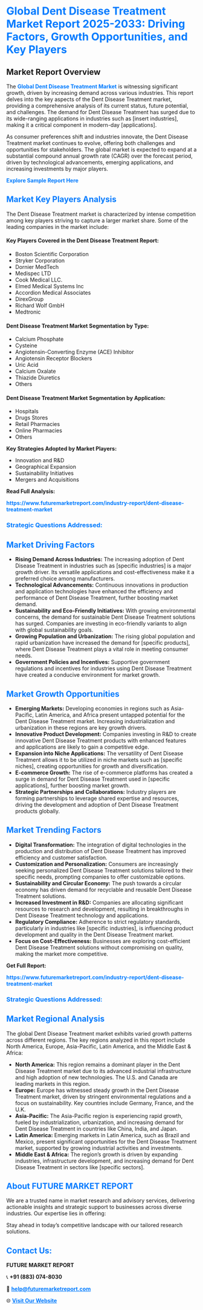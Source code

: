 <h1 style="color: #007BFF;">Global Dent Disease Treatment Market Report 2025-2033: Driving Factors, Growth Opportunities, and Key Players</h1>

<section id="overview">
<h2>Market Report Overview</h2>
<p>The <a href="https://www.futuremarketreport.com/industry-report/dent-disease-treatment-market" style="color: #007BFF; text-decoration: none;"><strong>Global Dent Disease Treatment Market</strong></a> is witnessing significant growth, driven by increasing demand across various industries. This report delves into the key aspects of the Dent Disease Treatment market, providing a comprehensive analysis of its current status, future potential, and challenges. The demand for Dent Disease Treatment has surged due to its wide-ranging applications in industries such as [insert industries], making it a critical component in modern-day [applications].</p>
<p>As consumer preferences shift and industries innovate, the Dent Disease Treatment market continues to evolve, offering both challenges and opportunities for stakeholders. The global market is expected to expand at a substantial compound annual growth rate (CAGR) over the forecast period, driven by technological advancements, emerging applications, and increasing investments by major players.</p>
</section>

<section id="overview">
<p><a href="https://www.futuremarketreport.com/request-sample/reportId=78890" style="color: #007BFF; text-decoration: none;"><strong>Explore Sample Report Here</strong></a></p>
</section>

<section id="key-players">
<h2 style="color: #007BFF;">Market Key Players Analysis</h2>
<p>The Dent Disease Treatment market is characterized by intense competition among key players striving to capture a larger market share. Some of the leading companies in the market include:</p>
<h4>Key Players Covered in the Dent Disease Treatment Report:</h4>
<ul><li>Boston Scientific Corporation</li><li>Stryker Corporation</li><li>Dornier MedTech</li><li>Medispec LTD</li><li>Cook Medical LLC.</li><li>Elmed Medical Systems Inc</li><li>Accordion Medical Associates</li><li>DirexGroup</li><li>Richard Wolf GmbH</li><li>Medtronic</li></ul>
<h4>Dent Disease Treatment Market Segmentation by Type:</h4>
<ul><li>Calcium Phosphate</li><li>Cysteine</li><li>Angiotensin-Converting Enzyme (ACE) Inhibitor</li><li>Angiotensin Receptor Blockers</li><li>Uric Acid</li><li>Calcium Oxalate</li><li>Thiazide Diuretics</li><li>Others</li></ul>

<h4>Dent Disease Treatment Market Segmentation by Application:</h4>
<ul><li>Hospitals</li><li>Drugs Stores</li><li>Retail Pharmacies</li><li>Online Pharmacies</li><li>Others</li></ul>
<p><strong>Key Strategies Adopted by Market Players:</strong></p>
<ul>
<li>Innovation and R&D</li>
<li>Geographical Expansion</li>
<li>Sustainability Initiatives</li>
<li>Mergers and Acquisitions</li>
</ul>
</section>

<section>
<p><strong>Read Full Analysis: </strong></p><a href="https://www.futuremarketreport.com/industry-report/dent-disease-treatment-market" style="color: #007BFF; text-decoration: none;"><strong>https://www.futuremarketreport.com/industry-report/dent-disease-treatment-market</strong></a>
<h3 style="color: #007BFF;">Strategic Questions Addressed:</h3>
</section>

<section id="driving-factors">
<h2 style="color: #007BFF;">Market Driving Factors</h2>
<ul>
<li><strong>Rising Demand Across Industries:</strong> The increasing adoption of Dent Disease Treatment in industries such as [specific industries] is a major growth driver. Its versatile applications and cost-effectiveness make it a preferred choice among manufacturers.</li>
<li><strong>Technological Advancements:</strong> Continuous innovations in production and application technologies have enhanced the efficiency and performance of Dent Disease Treatment, further boosting market demand.</li>
<li><strong>Sustainability and Eco-Friendly Initiatives:</strong> With growing environmental concerns, the demand for sustainable Dent Disease Treatment solutions has surged. Companies are investing in eco-friendly variants to align with global sustainability goals.</li>
<li><strong>Growing Population and Urbanization:</strong> The rising global population and rapid urbanization have increased the demand for [specific products], where Dent Disease Treatment plays a vital role in meeting consumer needs.</li>
<li><strong>Government Policies and Incentives:</strong> Supportive government regulations and incentives for industries using Dent Disease Treatment have created a conducive environment for market growth.</li>
</ul>
</section>

<section id="growth-opportunities">
<h2 style="color: #007BFF;">Market Growth Opportunities</h2>
<ul>
<li><strong>Emerging Markets:</strong> Developing economies in regions such as Asia-Pacific, Latin America, and Africa present untapped potential for the Dent Disease Treatment market. Increasing industrialization and urbanization in these regions are key growth drivers.</li>
<li><strong>Innovative Product Development:</strong> Companies investing in R&D to create innovative Dent Disease Treatment products with enhanced features and applications are likely to gain a competitive edge.</li>
<li><strong>Expansion into Niche Applications:</strong> The versatility of Dent Disease Treatment allows it to be utilized in niche markets such as [specific niches], creating opportunities for growth and diversification.</li>
<li><strong>E-commerce Growth:</strong> The rise of e-commerce platforms has created a surge in demand for Dent Disease Treatment used in [specific applications], further boosting market growth.</li>
<li><strong>Strategic Partnerships and Collaborations:</strong> Industry players are forming partnerships to leverage shared expertise and resources, driving the development and adoption of Dent Disease Treatment products globally.</li>
</ul>
</section>

<section id="trending-factors">
<h2 style="color: #007BFF;">Market Trending Factors</h2>
<ul>
<li><strong>Digital Transformation:</strong> The integration of digital technologies in the production and distribution of Dent Disease Treatment has improved efficiency and customer satisfaction.</li>
<li><strong>Customization and Personalization:</strong> Consumers are increasingly seeking personalized Dent Disease Treatment solutions tailored to their specific needs, prompting companies to offer customizable options.</li>
<li><strong>Sustainability and Circular Economy:</strong> The push towards a circular economy has driven demand for recyclable and reusable Dent Disease Treatment solutions.</li>
<li><strong>Increased Investment in R&D:</strong> Companies are allocating significant resources to research and development, resulting in breakthroughs in Dent Disease Treatment technology and applications.</li>
<li><strong>Regulatory Compliance:</strong> Adherence to strict regulatory standards, particularly in industries like [specific industries], is influencing product development and quality in the Dent Disease Treatment market.</li>
<li><strong>Focus on Cost-Effectiveness:</strong> Businesses are exploring cost-efficient Dent Disease Treatment solutions without compromising on quality, making the market more competitive.</li>
</ul>
</section>

<section>
<p><strong>Get Full Report: </strong></p><a href="https://www.futuremarketreport.com/industry-report/dent-disease-treatment-market" style="color: #007BFF; text-decoration: none;"><strong>https://www.futuremarketreport.com/industry-report/dent-disease-treatment-market</strong></a>
<h3 style="color: #007BFF;">Strategic Questions Addressed:</h3>
</section>


<section id="regional-analysis">
<h2 style="color: #007BFF;">Market Regional Analysis</h2>
<p>The global Dent Disease Treatment market exhibits varied growth patterns across different regions. The key regions analyzed in this report include North America, Europe, Asia-Pacific, Latin America, and the Middle East & Africa:</p>
<ul>
<li><strong>North America:</strong> This region remains a dominant player in the Dent Disease Treatment market due to its advanced industrial infrastructure and high adoption of new technologies. The U.S. and Canada are leading markets in this region.</li>
<li><strong>Europe:</strong> Europe has witnessed steady growth in the Dent Disease Treatment market, driven by stringent environmental regulations and a focus on sustainability. Key countries include Germany, France, and the U.K.</li>
<li><strong>Asia-Pacific:</strong> The Asia-Pacific region is experiencing rapid growth, fueled by industrialization, urbanization, and increasing demand for Dent Disease Treatment in countries like China, India, and Japan.</li>
<li><strong>Latin America:</strong> Emerging markets in Latin America, such as Brazil and Mexico, present significant opportunities for the Dent Disease Treatment market, supported by growing industrial activities and investments.</li>
<li><strong>Middle East & Africa:</strong> The region’s growth is driven by expanding industries, infrastructure development, and increasing demand for Dent Disease Treatment in sectors like [specific sectors].</li>
</ul>
</section>

<footer>
<h2 style="color: #007BFF;">About FUTURE MARKET REPORT</h2>
<p>We are a trusted name in market research and advisory services, delivering actionable insights and strategic support to businesses across diverse industries. Our expertise lies in offering:</p>

<p>Stay ahead in today’s competitive landscape with our tailored research solutions.</p>

<h2 style="color: #007BFF;">Contact Us:</h2>
<p><strong>FUTURE MARKET REPORT</strong></p>
<p>📞 <strong>+91 (883) 074-8030</strong></p>
<p>📧 <strong><a href="mailto:help@futuremarketreport.com" style="color: #007BFF;">help@futuremarketreport.com</a></strong></p>
<p>🌐 <strong><a href="https://www.futuremarketreport.com/" style="color: #007BFF;">Visit Our Website</a></strong></p>
</footer>